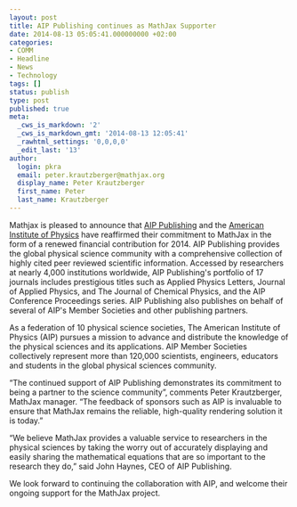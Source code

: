 ```yaml
---
layout: post
title: AIP Publishing continues as MathJax Supporter
date: 2014-08-13 05:05:41.000000000 +02:00
categories:
- COMM
- Headline
- News
- Technology
tags: []
status: publish
type: post
published: true
meta:
  _cws_is_markdown: '2'
  _cws_is_markdown_gmt: '2014-08-13 12:05:41'
  _rawhtml_settings: '0,0,0,0'
  _edit_last: '13'
author:
  login: pkra
  email: peter.krautzberger@mathjax.org
  display_name: Peter Krautzberger
  first_name: Peter
  last_name: Krautzberger
---
```


Mathjax is pleased to announce that [AIP Publishing](publishing.aip.org) and the [American Institute of Physics](aip.org) have reaffirmed their commitment to MathJax in the form of a renewed financial contribution for 2014.  AIP Publishing provides the global physical science community with a comprehensive collection of highly cited peer reviewed scientific information. Accessed by researchers at nearly 4,000 institutions worldwide, AIP Publishing's portfolio of 17 journals includes prestigious titles such as Applied Physics Letters, Journal of Applied Physics, and The Journal of Chemical Physics, and the AIP Conference Proceedings series. AIP Publishing also publishes on behalf of several of AIP's Member Societies and other publishing partners.

As a federation of 10 physical science societies, The American Institute of Physics (AIP) pursues a mission to advance and distribute the knowledge of the physical sciences and its applications. AIP Member Societies collectively represent more than 120,000 scientists, engineers, educators and students in the global physical sciences community.

“The continued support of AIP Publishing demonstrates its commitment to being a partner to the science community”, comments Peter Krautzberger, MathJax manager. “The feedback of sponsors such as AIP is invaluable to ensure that MathJax remains the reliable, high-quality rendering solution it is today.”

“We believe MathJax provides a valuable service to researchers in the physical sciences by taking the worry out of accurately displaying and easily sharing the mathematical equations that are so important to the research they do,” said John Haynes, CEO of AIP Publishing.

We look forward to continuing the collaboration with AIP, and welcome their ongoing support for the MathJax project.